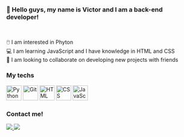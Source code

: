 ### 👋 Hello guys, my name is Victor and I am a back-end developer!

<br>

🖱️ I am interested in Phyton <br>
💻 I am learning JavaScript and I have knowledge in HTML and CSS <br>
👀 I am looking to collaborate on developing new projects with friends <br>

### My techs
<img alt="Python" src="https://s3.dualstack.us-east-2.amazonaws.com/pythondotorg-assets/media/community/logos/python-logo-only.png" width=40 height=40 /> <img alt="Git" src="https://cdn.jsdelivr.net/gh/devicons/devicon/icons/git/git-original.svg" width=40 height=40 /> <img alt="HTML" src="https://cdn.jsdelivr.net/gh/devicons/devicon/icons/html5/html5-original.svg" width=40 height=40 /> <img alt="CSS" src="https://cdn.jsdelivr.net/gh/devicons/devicon/icons/css3/css3-original.svg" width=40 height=40 /> <img alt="JavaScript" src="https://cdn.jsdelivr.net/gh/devicons/devicon/icons/javascript/javascript-original.svg" width=40 height=40 />
  
### Contact me!
  <a href="mailto:victorngomes@gmail.com"><img src="https://img.shields.io/badge/Gmail-D14836?style=for-the-badge&logo=gmail&logoColor=white" target="_blank"> </a> <a href="https://www.linkedin.com/in/victornunesg" target="_blank"><img src="https://img.shields.io/badge/-LinkedIn-%230077B5?style=for-the-badge&logo=linkedin&logoColor=white" target="_blank"></a>
 
